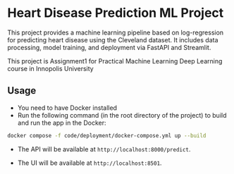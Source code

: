 # Heart Disease Prediction ML Project

This project provides a machine learning pipeline based on log-regression for predicting heart disease using the Cleveland dataset. It includes data processing, model training, and deployment via FastAPI and Streamlit.

This project is Assignment1 for Practical Machine Learning Deep Learning course in Innopolis University

## Usage

- You need to have Docker installed
- Run the following command (in the root directory of the project) to build and run the app in the Docker:

```bash
docker compose -f code/deployment/docker-compose.yml up --build
```

- The API will be available at `http://localhost:8000/predict`.

- The UI will be available at `http://localhost:8501`.
